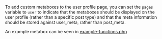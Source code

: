 To add custom metaboxes to the user profile page, you can set the `pages` variable to `user` to indicate that the metaboxes should be displayed on the user profile (rather than a specific post type) and that the meta information should be stored against user_meta, rather than post_meta.

An example metabox can be seen in [example-functions.php](https://github.com/WebDevStudios/CMB2/blob/master/example-functions.php#L268)

